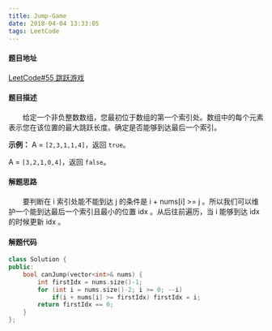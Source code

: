 ```yaml
---
title: Jump-Game
date: 2018-04-04 13:33:05
tags: LeetCode
---
```


#### 题目地址

[LeetCode#55 跳跃游戏](https://leetcode-cn.com/problems/jump-game/description/)

#### 题目描述

&emsp;&emsp;给定一个非负整数数组，您最初位于数组的第一个索引处。数组中的每个元素表示您在该位置的最大跳跃长度。确定是否能够到达最后一个索引。

<!--more-->

**示例：**
A = `[2,3,1,1,4]`，返回 `true`。

A = `[3,2,1,0,4]`，返回 `false`。

#### 解题思路

&emsp;&emsp;要判断在 i 索引处能不能到达 j 的条件是 i + nums[i] >= j 。所以我们可以维护一个能到达最后一个索引且最小的位置 idx 。从后往前遍历，当 i 能够到达 idx 的时候更新 idx 。

#### 解题代码

```c++
class Solution {
public:
    bool canJump(vector<int>& nums) {
        int firstIdx = nums.size()-1;
        for (int i = nums.size()-2; i >= 0; --i) 
            if(i + nums[i] >= firstIdx) firstIdx = i;
        return firstIdx == 0;
    }
};
```

